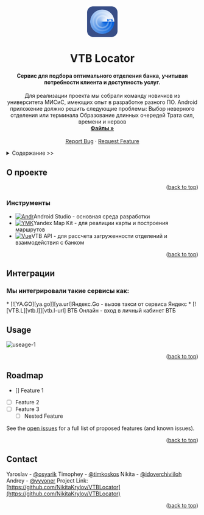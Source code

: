 <!-- PROJECT LOGO -->
<a name="readme-top"></a>
<br />
<div align="center">
  <a href="https://github.com/NikitaKrylov/VTBLocator">
    <img src="logo end.png" alt="Logo" width="80" height="80" align ="center">
  </a>

<h1 align="center">VTB Locator</h1>
<h4 align="center">Cервис для подбора оптимального отделения банка, учитывая потребности клиента и доступность услуг.</h4>

   <p align="center">
    Для реализации проекта мы собрали команду новичков из университета МИСиС, имеющих опыт в разработке разного ПО.
	Android приложение должно решить следующие проблемы:
	<a align="center">Выбор неверного отделения или терминала</a>
	<a align="center">Образование длинных очередей</a>
	<a align="center">Трата сил, времени и нервов</a>
    <br />
    <a href="https://github.com/NikitaKrylov/VTBLocator"><strong>Файлы »</strong></a>
    <br />
    <br />
    <a href="https://github.com/NikitaKrylov/VTBLocator/issues">Report Bug</a>
    ·
    <a href="https://github.com/NikitaKrylov/VTBLocator/issues">Request Feature</a>
  </p>
</div>



<!-- TABLE OF CONTENTS -->
<details>
  <summary>Cодержание >></summary>
  <ol>
    <li>
      <a href="#о-проекте">О проекте</a>
      <ul>
        <li><a href="#инструменты">Инструменты</a></li>
      </ul>
    </li>
    <li>
	<a href="#Интеграции">Интеграции</a>
	</li>
  </ol>
</details>



<!-- ABOUT THE PROJECT -->
## О проекте
<a name="о-проекте"></a>



<p align="right">(<a href="#readme-top">back to top</a>)</p>



### Инструменты

* [![Andr][Android.dev]][Android-url]<a>Android Studio -  основная среда разработки</a>
* [![YMK][YMK]][YMK-url]<a>Yandex Map Kit - для реалиции карты и  построения маршрутов</a>
* [![Vue][VTB]][VTB-url]<a>VTB API - для рассчета загруженности отделений и взаимодействия с банком</a>


<p align="right">(<a href="#readme-top">back to top</a>)</p>



<!-- GETTING STARTED -->
## Интеграции

<h3>Мы интегрировали такие сервисы как:</h3>
* [![YA.GO][ya.go]][ya.url]<a>Яндекс.Go - вызов такси от сервиса Яндекс</a>
* [![VTB.L][vtb.l]][vtb.l-url]<a> ВТБ Онлайн - вход в личный кабинет ВТБ</a>


<!-- USAGE EXAMPLES -->
## Usage
![useage-1]


<p align="right">(<a href="#readme-top">back to top</a>)</p>



<!-- ROADMAP -->
## Roadmap

- [] Feature 1
- [ ] Feature 2
- [ ] Feature 3
    - [ ] Nested Feature

See the [open issues](https://github.com/github_username/repo_name/issues) for a full list of proposed features (and known issues).

<p align="right">(<a href="#readme-top">back to top</a>)</p>

<!-- CONTACT -->
## Contact

Yaroslav - [@osyarik](https://t.me/osyarik)
Timophey - [@timkoskos](https://t.me/timkoskos)
Nikita - [@idoverchiviiloh](https://t.me/idoverchiviiloh)
Andrey - [@yyyoner](https://t.me/yyyoner)
Project Link: [https://github.com/NikitaKrylov/VTBLocator](https://github.com/NikitaKrylov/VTBLocator)

<p align="right">(<a href="#readme-top">back to top</a>)</p>







<!-- MARKDOWN LINKS & IMAGES -->


[product-screenshot]: images/screenshot.png
[Android.dev]: https://i122.fastpic.org/big/2023/1015/d9/3c504865c54fa4d24948f31dbe2225d9.png
[Android-url]: https://developer.android.com/studio
[YMK]:https://i122.fastpic.org/big/2023/1015/1a/3e1a24d33ca31a7731cef719a8c1131a.png
[YMK-url]: https://yandex.ru/dev/maps/mapkit/?from=mapsapi
[VTB]: https://i122.fastpic.org/big/2023/1015/9b/4b4b0890cc97330a19c5e5e09d6e4e9b.png
[VTB-url]: https://developer.vtb.ru/
[ya.go]:img-rm/yalog.png
[ya.url]:https://taxi.yandex.ru/
[vtb.l]:img-rm/vtb.log
[vtb.l-url]:https://online.vtb.ru/login
[useage-1]:https://i122.fastpic.org/big/2023/1015/2b/0c2a6b469639a6f026124997ead9fa2b.jpeg
[useage-2]:
[useage-3]:
